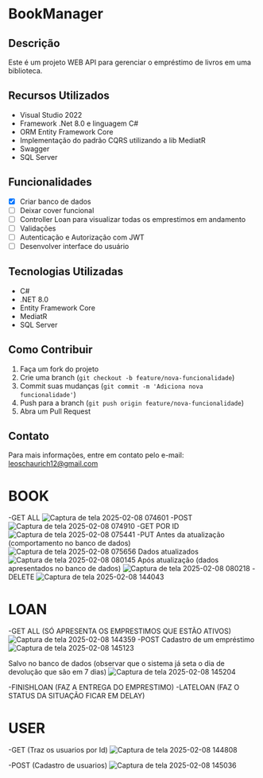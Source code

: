 # BookManager

## Descrição
Este é um projeto WEB API para gerenciar o empréstimo de livros em uma biblioteca.

## Recursos Utilizados
- Visual Studio 2022
- Framework .Net 8.0 e linguagem C#
- ORM Entity Framework Core
- Implementação do padrão CQRS utilizando a lib MediatR
- Swagger
- SQL Server

## Funcionalidades
- [x] Criar banco de dados
- [ ] Deixar cover funcional
- [ ] Controller Loan para visualizar todas os emprestimos em andamento
- [ ] Validações
- [ ] Autenticação e Autorização com JWT
- [ ] Desenvolver interface do usuário

## Tecnologias Utilizadas
- C#
- .NET 8.0
- Entity Framework Core
- MediatR
- SQL Server

## Como Contribuir
1. Faça um fork do projeto
2. Crie uma branch (`git checkout -b feature/nova-funcionalidade`)
3. Commit suas mudanças (`git commit -m 'Adiciona nova funcionalidade'`)
4. Push para a branch (`git push origin feature/nova-funcionalidade`)
5. Abra um Pull Request

## Contato
Para mais informações, entre em contato pelo e-mail: leoschaurich12@gmail.com


# BOOK

-GET ALL
![Captura de tela 2025-02-08 074601](https://github.com/user-attachments/assets/04b30b29-34f3-463e-94ff-91deeaa2cfd8)
-POST
![Captura de tela 2025-02-08 074910](https://github.com/user-attachments/assets/6c9d99e1-6117-40e9-ae0d-b0425a5e3598)
-GET POR ID
![Captura de tela 2025-02-08 075441](https://github.com/user-attachments/assets/7265ee2a-d6b7-4277-aa67-fda09ff483ba)
-PUT
Antes da atualização (comportamento no banco de dados)
![Captura de tela 2025-02-08 075656](https://github.com/user-attachments/assets/f6ab30a9-8930-4bc4-94af-28502bf2a072)
Dados atualizados
![Captura de tela 2025-02-08 080145](https://github.com/user-attachments/assets/6a807153-fdb2-48b2-a560-a72a5b8e0d0c)
Após atualização (dados apresentados no banco de dados)
![Captura de tela 2025-02-08 080218](https://github.com/user-attachments/assets/373fcd7b-30b4-4d4d-8047-f8ce330d67a9)
-DELETE
![Captura de tela 2025-02-08 144043](https://github.com/user-attachments/assets/ce3e5a35-e77f-4fb1-97f4-13aaba2fc7e1)

# LOAN

-GET ALL (SÓ APRESENTA OS EMPRESTIMOS QUE ESTÃO ATIVOS)
![Captura de tela 2025-02-08 144359](https://github.com/user-attachments/assets/889a4b8e-2ea8-4958-9282-a459fd3a0aac)
-POST
Cadastro de um empréstimo
![Captura de tela 2025-02-08 145123](https://github.com/user-attachments/assets/9fe20a3a-8081-44f3-b2f5-1b488488fd6d)

Salvo no banco de dados (observar que o sistema já seta o dia de devolução que são em 7 dias)
![Captura de tela 2025-02-08 145204](https://github.com/user-attachments/assets/00f5c3d2-dd2c-4e9d-a682-1b4a6eed3d6e)

-FINISHLOAN (FAZ A ENTREGA DO EMPRESTIMO)
-LATELOAN (FAZ O STATUS DA SITUAÇÃO FICAR EM DELAY)

# USER

-GET (Traz os usuarios por Id)
![Captura de tela 2025-02-08 144808](https://github.com/user-attachments/assets/ebd2a139-76c7-4445-9fac-a990baffe02e)

-POST (Cadastro de usuarios)
![Captura de tela 2025-02-08 145036](https://github.com/user-attachments/assets/e87f76d8-3901-4231-8b8e-7ba92f730586)
